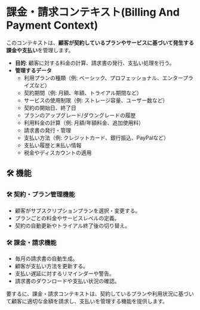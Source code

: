 # 課金・請求コンテキスト(Billing And Payment Context)

このコンテキストは、**顧客が契約しているプランやサービスに基づいて発生する課金や支払い**を管理します。

 - **目的**: 顧客に対する料金の計算、請求書の発行、支払い処理を行う。
 - **管理するデータ**
   - 利用プランの種類（例: ベーシック、プロフェッショナル、エンタープライズなど） 
   - 契約期間（例: 月額、年額、トライアル期間など） 
   - サービスの使用制限（例: ストレージ容量、ユーザー数など） 
   - 契約の開始日、終了日 
   - プランのアップグレード/ダウングレードの履歴
   - 利用料金の計算（例: 月額/年額料金、追加使用料）
   - 請求書の発行・管理
   - 支払い方法（例: クレジットカード、銀行振込、PayPalなど） 
   - 支払い履歴と未払い情報 
   - 税金やディスカウントの適用

## 🛠️ 機能
### 🛠️ 契約・プラン管理機能

 - 顧客がサブスクリプションプランを選択・変更する。 
 - プランごとの料金やサービスレベルの定義。 
 - 契約の自動更新やトライアル終了後の切り替え。

### 🛠️ 課金・請求機能

  - 毎月の請求書の自動生成。 
  - 顧客が支払い方法を更新する。 
  - 支払い遅延に対するリマインダーや警告。 
  - 請求書のダウンロードや支払い状況の確認。

要するに、課金・請求コンテキストは、契約しているプランや利用状況に基づいて顧客に適切な金額を請求し、支払いを管理する機能を提供します。

